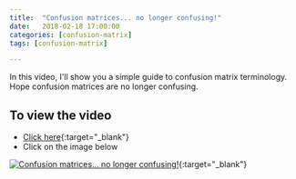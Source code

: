 ```yaml
---
title:  "Confusion matrices... no longer confusing!"
date:   2018-02-18 17:00:00
categories: [confusion-matrix]
tags: [confusion-matrix]

---
```


In this video, I'll show you a simple guide to confusion matrix terminology. Hope confusion matrices are no longer confusing.


## To view the video
* [Click here](https://youtu.be/vaR5Bdi-yA4){:target="_blank"}
* Click on the image below

[![Confusion matrices... no longer confusing!](http://img.youtube.com/vi/vaR5Bdi-yA4/0.jpg)](http://www.youtube.com/watch?v=vaR5Bdi-yA4){:target="_blank"}